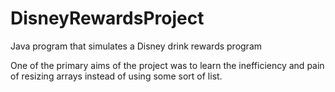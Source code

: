 # DisneyRewardsProject
Java program that simulates a Disney drink rewards program

One of the primary aims of the project was to learn the inefficiency and pain of resizing arrays instead of using some sort of list.
